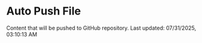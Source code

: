 # Auto Push File

Content that will be pushed to GitHub repository.
Last updated: 07/31/2025, 03:10:13 AM